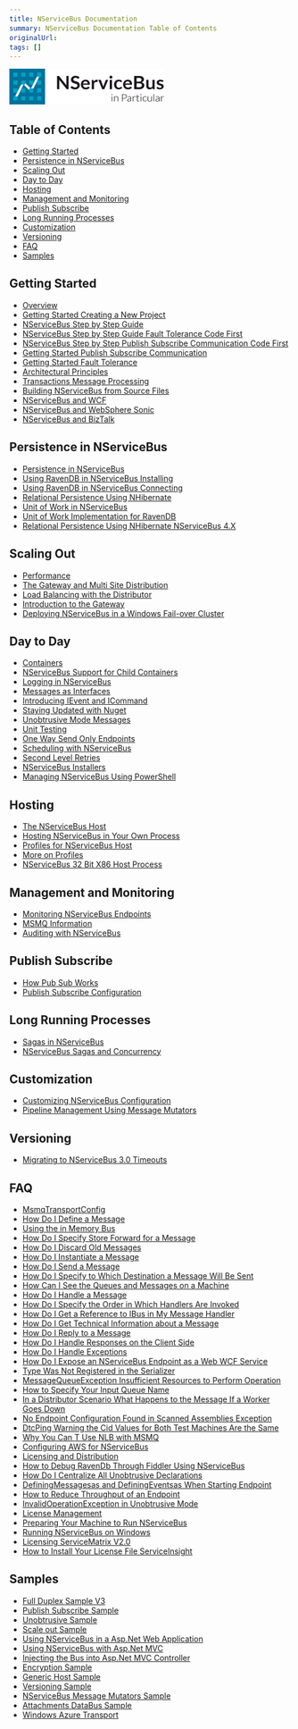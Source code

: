```yaml
---
title: NServiceBus Documentation
summary: NServiceBus Documentation Table of Contents
originalUrl: 
tags: []
---
```


![NServiceNus](../logo-nsb.png)

<a name="nsb-toc"></a>
## Table of Contents ##

- [Getting Started](#getting-started)
- [Persistence in NServiceBus](#persistence-in-nservicebus)
- [Scaling Out](#scaling-out)
- [Day to Day](#day-to-day)
- [Hosting](#hosting)
- [Management and Monitoring](#management-and-monitoring)
- [Publish Subscribe](#publish-subscribe)
- [Long Running Processes](#long-running-processes)
- [Customization](#customization)
- [Versioning](#versioning)
- [FAQ](#faq)
- [Samples](#samples)


<a name="getting-started"></a>
## Getting Started ##
- [Overview](Overview)
- [Getting Started Creating a New Project](getting-started---creating-a-new-project)
- [NServiceBus Step by Step Guide](NServiceBus-Step-by-Step-Guide)
- [NServiceBus Step by Step Guide Fault Tolerance Code First](NServiceBus-Step-by-Step-Guide-fault-tolerance-code-first)
- [NServiceBus Step by Step Publish Subscribe Communication Code First](nservicebus-step-by-step-publish-subscribe-communication-code-first)
- [Getting Started Publish Subscribe Communication](getting-started---publish-subscribe-communication)
- [Getting Started Fault Tolerance](getting-started---fault-tolerance)
- [Architectural Principles](architectural-principles)
- [Transactions Message Processing](transactions-message-processing)
- [Building NServiceBus from Source Files](building-nservicebus-from-source-files)
- [NServiceBus and WCF](nservicebus-and-wcf)
- [NServiceBus and WebSphere Sonic](nservicebus-and-websphere-sonic)
- [NServiceBus and BizTalk](nservicebus-and-biztalk)

<a name="persistence-in-nservicebus"></a>
## Persistence in NServiceBus ##
- [Persistence in NServiceBus](persistence-in-nservicebus)
- [Using RavenDB in NServiceBus Installing](using-ravendb-in-nservicebus-installing)
- [Using RavenDB in NServiceBus Connecting](using-ravendb-in-nservicebus-connecting)
- [Relational Persistence Using NHibernate](relational-persistence-using-nhibernate)
- [Unit of Work in NServiceBus](unit-of-work-in-nservicebus)
- [Unit of Work Implementation for RavenDB](unit-of-work-implementation-for-ravendb)
- [Relational Persistence Using NHibernate NServiceBus 4.X](relational-persistence-using-nhibernate---nservicebus-4.x)

<a name="scaling-out"></a>
## Scaling Out ##
- [Performance](performance)
- [The Gateway and Multi Site Distribution](the-gateway-and-multi-site-distribution)
- [Load Balancing with the Distributor](load-balancing-with-the-distributor)
- [Introduction to the Gateway](introduction-to-the-gateway)
- [Deploying NServiceBus in a Windows Fail-over Cluster](deploying-nservicebus-in-a-windows-failover-cluster)

<a name="day-to-day"></a>
## Day to Day ##
- [Containers](containers)
- [NServiceBus Support for Child Containers](nservicebus-support-for-child-containers)
- [Logging in NServiceBus](logging-in-nservicebus)
- [Messages as Interfaces](messages-as-interfaces)
- [Introducing IEvent and ICommand](introducing-ievent-and-icommand)
- [Staying Updated with Nuget](staying-updated-with-nuget)
- [Unobtrusive Mode Messages](unobtrusive-mode-messages)
- [Unit Testing](unit-testing)
- [One Way Send Only Endpoints](one-way-send-only-endpoints)
- [Scheduling with NServiceBus](scheduling-with-nservicebus)
- [Second Level Retries](second-level-retries)
- [NServiceBus Installers](nservicebus-installers)
- [Managing NServiceBus Using PowerShell](managing-nservicebus-using-powershell)

<a name="hosting"></a>
## Hosting ##
- [The NServiceBus Host](the-nservicebus-host)
- [Hosting NServiceBus in Your Own Process](hosting-nservicebus-in-your-own-process)
- [Profiles for NServiceBus Host](profiles-for-nservicebus-host)
- [More on Profiles](more-on-profiles)
- [NServiceBus 32 Bit X86 Host Process](nservicebus-32-bit-x86-host-process)

<a name="management-and-monitoring"></a>
## Management and Monitoring ##
- [Monitoring NServiceBus Endpoints](monitoring-nservicebus-endpoints)
- [MSMQ Information](msmq-information)
- [Auditing with NServiceBus](auditing-with-nservicebus)

<a name="publish-subscribe"></a>
## Publish Subscribe ##
- [How Pub Sub Works](how-pub-sub-works)
- [Publish Subscribe Configuration](publish-subscribe-configuration)

<a name="long-running-processes"></a>
## Long Running Processes ##
- [Sagas in NServiceBus](sagas-in-nservicebus)
- [NServiceBus Sagas and Concurrency](nservicebus-sagas-and-concurrency)

<a name="customization"></a>
## Customization ##
- [Customizing NServiceBus Configuration](customizing-nservicebus-configuration)
- [Pipeline Management Using Message Mutators](pipeline-management-using-message-mutators)

<a name="versioning"></a>
## Versioning ##
- [Migrating to NServiceBus 3.0 Timeouts](migrating-to-nservicebus-3.0-timeouts)

<a name="faq"></a>
## FAQ ##
- [MsmqTransportConfig](msmqtransportconfig)
- [How Do I Define a Message](how-do-i-define-a-message)
- [Using the in Memory Bus](using-the-in-memory-bus)
- [How Do I Specify Store Forward for a Message](how-do-i-specify-store-forward-for-a-message)
- [How Do I Discard Old Messages](how-do-i-discard-old-messages)
- [How Do I Instantiate a Message](how-do-i-instantiate-a-message)
- [How Do I Send a Message](how-do-i-send-a-message)
- [How Do I Specify to Which Destination a Message Will Be Sent](how-do-i-specify-to-which-destination-a-message-will-be-sent)
- [How Can I See the Queues and Messages on a Machine](how-can-i-see-the-queues-and-messages-on-a-machine)
- [How Do I Handle a Message](how-do-i-handle-a-message)
- [How Do I Specify the Order in Which Handlers Are Invoked](how-do-i-specify-the-order-in-which-handlers-are-invoked)
- [How Do I Get a Reference to IBus in My Message Handler](how-do-i-get-a-reference-to-ibus-in-my-message-handler)
- [How Do I Get Technical Information about a Message](how-do-i-get-technical-information-about-a-message)
- [How Do I Reply to a Message](how-do-i-get-technical-information-about-a-message)
- [How Do I Handle Responses on the Client Side](how-do-i-handle-responses-on-the-client-side)
- [How Do I Handle Exceptions](how-do-i-handle-exceptions)
- [How Do I Expose an NServiceBus Endpoint as a Web WCF Service](how-do-i-expose-an-nservicebus-endpoint-as-a-web-wcf-service)
- [Type Was Not Registered in the Serializer](type-was-not-registered-in-the-serializer)
- [MessageQueueException Insufficient Resources to Perform Operation](messagequeueexception-insufficient-resources-to-perform-operation)
- [How to Specify Your Input Queue Name](how-to-specify-your-input-queue-name)
- [In a Distributor Scenario What Happens to the Message If a Worker Goes Down](in-a-distributor-scenario-what-happens-to-the-message-if-a-worker-goes-down)
- [No Endpoint Configuration Found in Scanned Assemblies Exception](no-endpoint-configuration-found-in-scanned-assemblies-exception)
- [DtcPing Warning the Cid Values for Both Test Machines Are the Same](dtcping-warning-the-cid-values-for-both-test-machines-are-the-same)
- [Why You Can T Use NLB with MSMQ](why-you-can-t-use-nlb-with-msmq)
- [Configuring AWS for NServiceBus](configuring-aws-for-nservicebus)
- [Licensing and Distribution](licensing-and-distribution)
- [How to Debug RavenDb Through Fiddler Using NServiceBus](how-to-debug-ravendb-through-fiddler-using-nservicebus)
- [How Do I Centralize All Unobtrusive Declarations](how-do-i-centralize-all-unobtrusive-declarations)
- [DefiningMessagesas and DefiningEventsas When Starting Endpoint](definingmessagesas-and-definingeventsas-when-starting-endpoint)
- [How to Reduce Throughput of an Endpoint](how-to-reduce-throughput-of-an-endpoint)
- [InvalidOperationException in Unobtrusive Mode](invalidoperationexception-in-unobtrusive-mode)
- [License Management](license-management)
- [Preparing Your Machine to Run NServiceBus](preparing-your-machine-to-run-nservicebus)
- [Running NServiceBus on Windows](running-nservicebus-on-windows)
- [Licensing ServiceMatrix V2.0](licensing-servicematrix-v2.0)
- [How to Install Your License File ServiceInsight](how-to-install-your-license-file-serviceinsight)

<a name="samples"></a>
## Samples ##
- [Full Duplex Sample V3](full-duplex-sample-v3)
- [Publish Subscribe Sample](publish-subscribe-sample)
- [Unobtrusive Sample](unobtrusive-sample)
- [Scale out Sample](scale-out-sample)
- [Using NServiceBus in a Asp.Net Web Application](using-nservicebus-in-a-asp.net-web-application)
- [Using NServiceBus with Asp.Net MVC](using-nservicebus-with-asp.net-mvc)
- [Injecting the Bus into Asp.Net MVC Controller](injecting-the-bus-into-asp.net-mvc-controller)
- [Encryption Sample](encryption-sample)
- [Generic Host Sample](generic-host-sample)
- [Versioning Sample](versioning-sample)
- [NServiceBus Message Mutators Sample](nservicebus-message-mutators-sample)
- [Attachments DataBus Sample](attachments-databus-sample)
- [Windows Azure Transport](windows-azure-transport)

